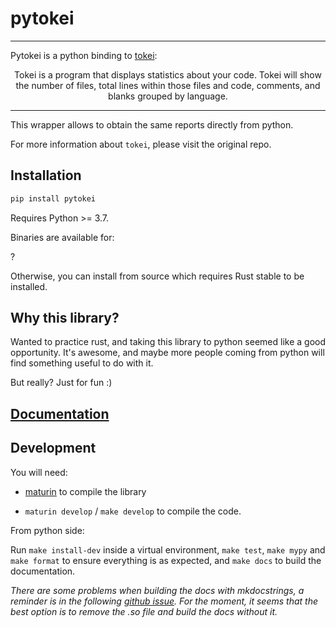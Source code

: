 # pytokei
---
Pytokei is a python binding to [tokei](https://github.com/XAMPPRocky/tokei):

<p align="center">
    Tokei is a program that displays statistics about your code. Tokei will show the number of files, total lines within those files and code, comments, and blanks grouped by language.
</p>

--- 

This wrapper allows to obtain the same reports directly from python.

For more information about `tokei`, please visit the original repo.


## Installation

```bash
pip install pytokei
```

Requires Python >= 3.7.

Binaries are available for:

?

Otherwise, you can install from source which requires Rust stable to be installed.

## Why this library?

Wanted to practice rust, and taking this library to python seemed like a good opportunity. It's awesome, and maybe more people coming from python will find something useful to do with it.

But really? Just for fun :)

## [Documentation](not_ready)

## Development

You will need:

- [maturin](https://www.maturin.rs/installation.html) to compile the library

- `maturin develop` / `make develop` to compile the code.

From python side:

Run `make install-dev` inside a virtual environment, `make test`, `make mypy` and `make format` to ensure everything is as expected, and `make docs` to build the documentation.

*There are some problems when building the docs with mkdocstrings, a reminder is in the following [github issue](https://github.com/mkdocstrings/mkdocstrings/issues/404). For the moment, it seems that the best option is to remove the .so file and build the docs without it.*
